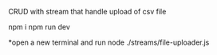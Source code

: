 CRUD with stream that handle upload of csv file

npm i npm run dev

*open a new terminal and run node ./streams/file-uploader.js
